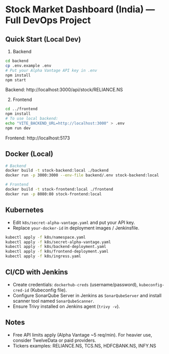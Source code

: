 # Stock Market Dashboard (India) — Full DevOps Project

## Quick Start (Local Dev)
1) Backend
```bash
cd backend
cp .env.example .env
# Put your Alpha Vantage API key in .env
npm install
npm start
```
Backend: http://localhost:3000/api/stock/RELIANCE.NS

2) Frontend
```bash
cd ../frontend
npm install
# To use local backend:
echo "VITE_BACKEND_URL=http://localhost:3000" > .env
npm run dev
```
Frontend: http://localhost:5173

## Docker (Local)
```bash
# Backend
docker build -t stock-backend:local ./backend
docker run -p 3000:3000 --env-file backend/.env stock-backend:local

# Frontend
docker build -t stock-frontend:local ./frontend
docker run -p 8080:80 stock-frontend:local
```

## Kubernetes
- Edit `k8s/secret-alpha-vantage.yaml` and put your API key.
- Replace `your-docker-id` in deployment images / Jenkinsfile.
```bash
kubectl apply -f k8s/namespace.yaml
kubectl apply -f k8s/secret-alpha-vantage.yaml
kubectl apply -f k8s/backend-deployment.yaml
kubectl apply -f k8s/frontend-deployment.yaml
kubectl apply -f k8s/ingress.yaml
```

## CI/CD with Jenkins
- Create credentials: `dockerhub-creds` (username/password), `kubeconfig-cred-id` (Kubeconfig file).
- Configure SonarQube Server in Jenkins as `SonarQubeServer` and install scanner tool named `SonarQubeScanner`.
- Ensure Trivy installed on Jenkins agent (`trivy -v`).

## Notes
- Free API limits apply (Alpha Vantage ~5 req/min). For heavier use, consider TwelveData or paid providers.
- Tickers examples: RELIANCE.NS, TCS.NS, HDFCBANK.NS, INFY.NS
